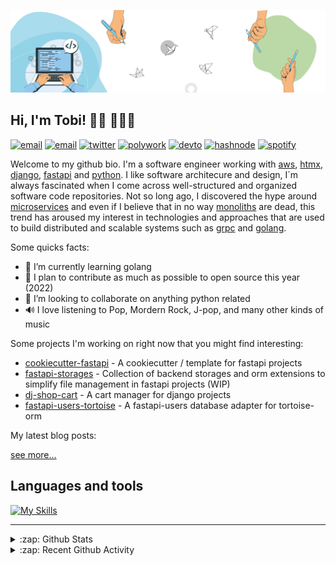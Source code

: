 [![Banner](https://github.com/Tobi-De/Tobi-De/blob/main/img/cover-color.png?raw=true)](https://oluwatobi.dev)

## Hi, I'm Tobi! 👋🏾 👨🏿‍💻

[![email](https://img.shields.io/badge/WEB-12100E?logo=google-earth&color=282A36)](https://oluwatobi.dev)
[![email](https://img.shields.io/badge/PROTONMAIL-12100E?logo=protonmail&color=282A36)](mailto:tobidegnon@proton.me)
[![twitter](https://img.shields.io/badge/TWITTER-12100E?logo=twitter&color=282A36)](https://twitter.com/tobidegnon)
[![polywork](https://img.shields.io/badge/POLYWORK-12100E?logo=polywork&logoColor=red&color=282A36)](https://www.polywork.com/tobi99)
[![devto](https://img.shields.io/badge/DEV.TO-12100E?logo=dev.to&color=282A36)](https://www.polywork.com/tobidegnon)
[![hashnode](https://img.shields.io/badge/HASHNODE-12100E?logo=hashnode&color=282A36)](https://tobidegnon.hashnode.dev/)
[![spotify](https://img.shields.io/badge/SPOTIFY-12100E?logo=spotify&color=282A36)](https://open.spotify.com/user/16nkjfi9016vplwwuohlk9t5n?si=32da9f7b741f4ef4)

Welcome to my github bio. I'm a software engineer working with [aws](https://aws.amazon.com/fr/), [htmx](https://github.com/bigskysoftware/htmx), [django](https://github.com/django/django), [fastapi](https://github.com/tiangolo/fastapi) and [python](https://github.com/python).
I like software architecure and design, I´m always fascinated when I come across well-structured and organized software code repositories. Not so long ago, I discovered the hype around [microservices](https://microservices.io/) and even if I believe that in no way [monoliths](https://en.wikipedia.org/wiki/Monolithic_application) are dead, this trend has aroused my interest in technologies and approaches that are used to build distributed and scalable systems such as [grpc](https://grpc.io/) and [golang](https://go.dev/).

Some quicks facts:

- 🔭 I’m currently learning golang
- 🌱 I plan to contribute as much as possible to open source this year (2022)
- 👯 I’m looking to collaborate on anything python related
- 🔊 I love listening to Pop, Mordern Rock, J-pop, and many other kinds of music

Some projects I'm working on right now that you might find interesting:

- [cookiecutter-fastapi](https://github.com/tobi-de/cookiecutter-fastapi) - A cookiecutter / template for fastapi projects
- [fastapi-storages](https://github.com/tobi-de/fastapi-storages) - Collection of backend storages and orm extensions to simplify file management in fastapi projects (WIP)
- [dj-shop-cart](https://github.com/tobi-de/dj-shop-cart) - A cart manager for django projects
- [fastapi-users-tortoise](https://github.com/tobi-de/fastapi-users-tortoise) - A fastapi-users database adapter for tortoise-orm

My latest blog posts:

<!-- BLOG-POST-LIST:START -->
<!-- BLOG-POST-LIST:END -->

[see more...](https://oluwatobi.dev)

## Languages and tools

[![My Skills](https://skillicons.dev/icons?i=python,django,fastapi,aws,redis,postgres,docker,nginx,vscode,js,git,html,css,vue,nuxt&theme=dark)](https://skillicons.dev)

---
<details>
  <summary>:zap: Github Stats</summary>

<br/>
<p align="left">
  <a href="https://oluwatobi.dev/">
  <img width="49.5%" src="https://github-readme-stats.tobi-de.vercel.app/api?username=Tobi-De&count_private=true&show_icons=true&hide_border=true&theme=dracula" />
    <img width="49.5%" src="https://github-readme-streak-stats.herokuapp.com?user=Tobi-De&theme=dracula&hide_border=true" />
  </a>
</p>
<br>

 </details>

<details>
  <summary>:zap: Recent Github Activity</summary>

<br>

 <!--RECENT_ACTIVITY:last_update-->
Last Updated: Tuesday, November 8th, 2022, 3:12:50 AM
 <!--RECENT_ACTIVITY:last_update_end-->

 <!--RECENT_ACTIVITY:start-->
1. ⭐ Starred [miyuchina/mistletoe](https://github.com/miyuchina/mistletoe)
2. ⭐ Starred [lepture/mistune](https://github.com/lepture/mistune)
3. ⬆️ Pushed 1 commit(s) to [Tobi-De/Tobi-De](https://github.com/Tobi-De/Tobi-De)
4. 💬 Commented on [#48](https://github.com/Tobi-De/dotfm/issues/48#issuecomment-1305922202) in [Tobi-De/dotfm](https://github.com/Tobi-De/dotfm)
5. ⬆️ Pushed 2 commit(s) to [Tobi-De/Tobi-De](https://github.com/Tobi-De/Tobi-De)
 <!--RECENT_ACTIVITY:end-->

</details